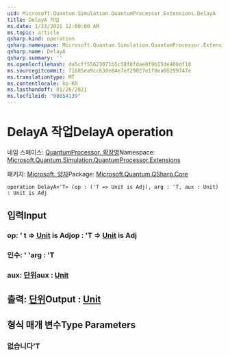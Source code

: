 ```yaml
---
uid: Microsoft.Quantum.Simulation.QuantumProcessor.Extensions.DelayA
title: DelayA 작업
ms.date: 1/23/2021 12:00:00 AM
ms.topic: article
qsharp.kind: operation
qsharp.namespace: Microsoft.Quantum.Simulation.QuantumProcessor.Extensions
qsharp.name: DelayA
qsharp.summary: ''
ms.openlocfilehash: da5cff55623071b5c58f8fdae8f9b15de400df10
ms.sourcegitcommit: 71605ea9cc630e84e7ef29027e1f0ea06299747e
ms.translationtype: MT
ms.contentlocale: ko-KR
ms.lasthandoff: 01/26/2021
ms.locfileid: "98854139"
---
```

# <a name="delaya-operation"></a><span data-ttu-id="aae12-102">DelayA 작업</span><span class="sxs-lookup"><span data-stu-id="aae12-102">DelayA operation</span></span>

<span data-ttu-id="aae12-103">네임 스페이스: [QuantumProcessor. 확장명](xref:Microsoft.Quantum.Simulation.QuantumProcessor.Extensions)</span><span class="sxs-lookup"><span data-stu-id="aae12-103">Namespace: [Microsoft.Quantum.Simulation.QuantumProcessor.Extensions](xref:Microsoft.Quantum.Simulation.QuantumProcessor.Extensions)</span></span>

<span data-ttu-id="aae12-104">패키지: [Microsoft. 양자](https://nuget.org/packages/Microsoft.Quantum.QSharp.Core)</span><span class="sxs-lookup"><span data-stu-id="aae12-104">Package: [Microsoft.Quantum.QSharp.Core](https://nuget.org/packages/Microsoft.Quantum.QSharp.Core)</span></span>




```qsharp
operation DelayA<'T> (op : ('T => Unit is Adj), arg : 'T, aux : Unit) : Unit is Adj
```


## <a name="input"></a><span data-ttu-id="aae12-105">입력</span><span class="sxs-lookup"><span data-stu-id="aae12-105">Input</span></span>

### <a name="op--t--unit--is-adj"></a><span data-ttu-id="aae12-106">op: ' t => [Unit](xref:microsoft.quantum.lang-ref.unit)  is Adj</span><span class="sxs-lookup"><span data-stu-id="aae12-106">op : 'T => [Unit](xref:microsoft.quantum.lang-ref.unit)  is Adj</span></span>




### <a name="arg--t"></a><span data-ttu-id="aae12-107">인수: ' '</span><span class="sxs-lookup"><span data-stu-id="aae12-107">arg : 'T</span></span>




### <a name="aux--unit"></a><span data-ttu-id="aae12-108">aux: [단위](xref:microsoft.quantum.lang-ref.unit)</span><span class="sxs-lookup"><span data-stu-id="aae12-108">aux : [Unit](xref:microsoft.quantum.lang-ref.unit)</span></span>





## <a name="output--unit"></a><span data-ttu-id="aae12-109">출력: [단위](xref:microsoft.quantum.lang-ref.unit)</span><span class="sxs-lookup"><span data-stu-id="aae12-109">Output : [Unit](xref:microsoft.quantum.lang-ref.unit)</span></span>



## <a name="type-parameters"></a><span data-ttu-id="aae12-110">형식 매개 변수</span><span class="sxs-lookup"><span data-stu-id="aae12-110">Type Parameters</span></span>

### <a name="t"></a><span data-ttu-id="aae12-111">없습니다</span><span class="sxs-lookup"><span data-stu-id="aae12-111">'T</span></span>

